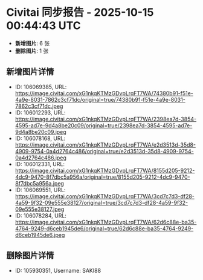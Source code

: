 # Civitai 同步报告 - 2025-10-15 00:44:43 UTC

- **新增图片**: 6 张
- **删除图片**: 1 张

## 新增图片详情
- ID: 106069385, URL: https://image.civitai.com/xG1nkqKTMzGDvpLrqFT7WA/74380b91-f51e-4a9e-8031-7862c3cf71dc/original=true/74380b91-f51e-4a9e-8031-7862c3cf71dc.jpeg
- ID: 106012293, URL: https://image.civitai.com/xG1nkqKTMzGDvpLrqFT7WA/2398ea7d-3854-4595-ad7e-9d4a8be20c09/original=true/2398ea7d-3854-4595-ad7e-9d4a8be20c09.jpeg
- ID: 106078168, URL: https://image.civitai.com/xG1nkqKTMzGDvpLrqFT7WA/e2d3513d-35d8-4909-9754-0a4d2764c486/original=true/e2d3513d-35d8-4909-9754-0a4d2764c486.jpeg
- ID: 106012331, URL: https://image.civitai.com/xG1nkqKTMzGDvpLrqFT7WA/8155d205-9212-4dc9-9470-8f7dbc5a956a/original=true/8155d205-9212-4dc9-9470-8f7dbc5a956a.jpeg
- ID: 106069551, URL: https://image.civitai.com/xG1nkqKTMzGDvpLrqFT7WA/3cd7c7d3-df28-4a59-9f32-09e555e38127/original=true/3cd7c7d3-df28-4a59-9f32-09e555e38127.jpeg
- ID: 106078284, URL: https://image.civitai.com/xG1nkqKTMzGDvpLrqFT7WA/62d6c88e-ba35-4764-9249-d6ceb1945de6/original=true/62d6c88e-ba35-4764-9249-d6ceb1945de6.jpeg

## 删除图片详情
- ID: 105930351, Username: SAKI88
